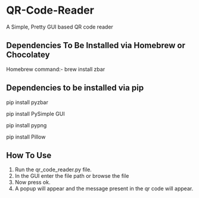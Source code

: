 # QR-Code-Reader
A Simple, Pretty GUI based QR code reader


## Dependencies To Be Installed via Homebrew or Chocolatey

Homebrew command:- brew install zbar

## Dependencies to be installed via pip

pip install pyzbar

pip install PySimple GUI

pip install pypng

pip install Pillow

## How To Use

1. Run the qr_code_reader.py file.
2. In the GUI enter the file path or browse the file
3. Now press ok.
4. A popup will appear and the message present in the qr code will appear.
